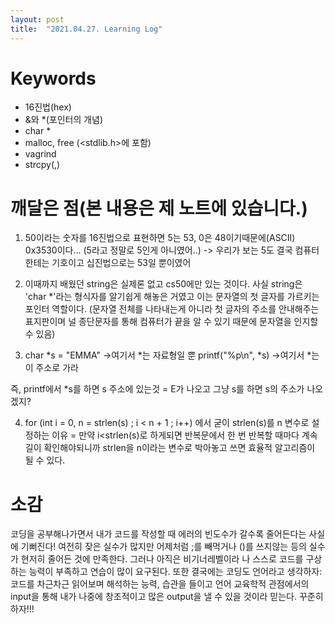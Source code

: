 ```yaml
---
layout: post
title:  "2021.04.27. Learning Log"
---
```


# Keywords

- 16진법(hex)
- &와 *(포인터의 개념)
- char *
- malloc, free
 (<stdlib.h>에 포함)
- vagrind
- strcpy(,)


# 깨달은 점(본 내용은 제 노트에 있습니다.)
1. 50이라는 숫자를 16진법으로 표현하면
5는 53, 0은 48이기때문에(ASCII)
0x3530이다...
(5라고 정말로 5인게 아니였어..)
-> 우리가 보는 5도 결국 컴퓨터한테는 기호이고
십진법으로는 53일 뿐이였어


2. 이때까지 배웠던 string은 실제론 없고 cs50에만 있는 것이다.
사실 string은 'char *'라는 형식자를 알기쉽게 해놓은 거였고 이는 문자열의 첫 글자를 가르키는 포인터 역할이다.
(문자열 전체를 나타내는게 아니라 첫 글자의 주소를 안내해주는 표지판이며 널 종단문자를 통해 컴퓨터가 끝을 알 수 있기 때문에 문자열을 인지할 수 있음)

3. char *s = "EMMA" ->여기서 *는 자료형일 뿐
    printf("%p\n", *s) ->여기서 *는 이 주소로 가라

즉, printf에서 *s를 하면 s 주소에 있는것 = E가 나오고
그냥 s를 하면 s의 주소가 나오겠지?

4. for (int i = 0, n = strlen(s) ; i < n + 1 ; i++)
에서 굳이 strlen(s)를 n 변수로 설정하는 이유
= 만약 i<strlen(s)로 하게되면 반복문에서 한 번
반복할 때마다 계속 길이 확인해야되니까
strlen을 n이라는 변수로 박아놓고 쓰면 효율적 알고리즘이 될 수 있다.


# 소감

코딩을 공부해나가면서 내가 코드를 작성할 때 에러의 빈도수가 갈수록 줄어든다는 사실에 기뻐진다! 여전히 잦은 실수가 많지만 
어제처럼 ;를 빼먹거나 ()를 쓰지않는 등의 실수가 현저히 줄어든 것에 만족한다.
그러나 아직은 비기너레벨이라 나 스스로 코드를 구상하는 능력이 부족하고 연습이 많이 요구된다.
또한 결국에는 코딩도 언어라고 생각하자: 코드를 차근차근 읽어보며 해석하는 능력, 습관을 들이고
언어 교육학적 관점에서의 input을 통해 내가 나중에 창조적이고 많은 output을 낼 수 있을 것이라 믿는다.
꾸준히 하자!!!


